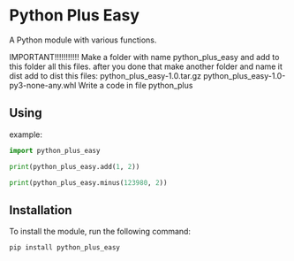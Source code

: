  Python Plus Easy
================

A Python module with various functions.

IMPORTANT!!!!!!!!!!! Make a folder with name python_plus_easy and add to this folder all this files. after you done that make another folder and name it dist add to dist this files: python_plus_easy-1.0.tar.gz python_plus_easy-1.0-py3-none-any.whl
Write a code in file python_plus

## Using

example:
```python
import python_plus_easy

print(python_plus_easy.add(1, 2))

print(python_plus_easy.minus(123980, 2))
```


## Installation

To install the module, run the following command:
```bash
pip install python_plus_easy
